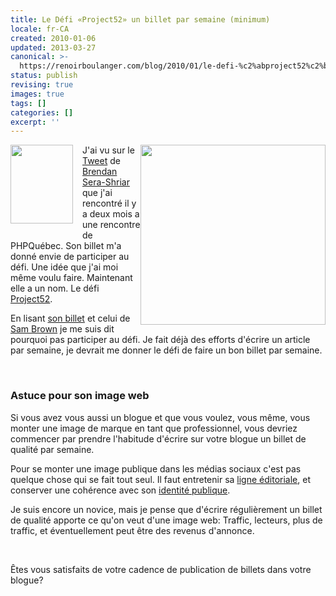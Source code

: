 ```yaml
---
title: Le Défi «Project52» un billet par semaine (minimum)
locale: fr-CA
created: 2010-01-06
updated: 2013-03-27
canonical: >-
  https://renoirboulanger.com/blog/2010/01/le-defi-%c2%abproject52%c2%bb-un-billet-par-semaine-minimum/
status: publish
revising: true
images: true
tags: []
categories: []
excerpt: ''
---
```


<p><img src="https://renoirb.github.io/site-assets/assets/content/blog/2010/01/underwood5small.jpg" alt="" title="Une vieille machine a écrire" width="296" height="288" class="aligncenter size-full wp-image-1699" style="float:right;border:0" /><a href="http://project52.info/"><img src="https://renoirb.github.io/site-assets/assets/content/blog/2010/01/p52_100x126.png" alt="" title="Project52 logo" width="100" height="126" class="aligncenter size-full wp-image-1700" style="float:left;border:0;padding:0px 15px 15px 0px;" /></a>J'ai vu sur le <a href="http://twitter.com/digibomb/status/7424280544">Tweet</a> de <a href="http://twitter.com/digibomb">Brendan Sera-Shriar</a> que j'ai rencontré il y a deux mois a une rencontre de PHPQuébec. Son billet m'a donné envie de participer au défi. Une idée que j'ai moi même voulu faire. Maintenant elle a un nom. Le défi <a href="http://project52.info">Project52</a>.</p>

<p>En lisant <a href="http://dropthedigibomb.com/category/project52/">son billet</a> et celui de <a href="http://sam.brown.tc/">Sam Brown</a> je me suis dit pourquoi pas participer au défi. Je fait déjà des efforts d'écrire un article par semaine, je devrait me donner le défi de faire un bon billet par semaine.</p>
<p>&nbsp;</p>

<h3>Astuce pour son image web</h3>
<p>Si vous avez vous aussi un blogue et que vous voulez, vous même, vous monter une image de marque en tant que professionnel, vous devriez commencer par prendre l'habitude d'écrire sur votre blogue un billet de qualité par semaine.</p>

<p>Pour se monter une image publique dans les médias sociaux c'est pas quelque chose qui se fait tout seul. Il faut entretenir sa <a href="https://renoirboulanger.com/ligne-editoriale/">ligne éditoriale</a>, et conserver une cohérence avec son <a href="https://renoirboulanger.com/about/">identité publique</a>.</p>

<p> Je suis encore un novice, mais je pense que d'écrire régulièrement un billet de qualité apporte ce qu'on veut d'une image web: Traffic, lecteurs, plus de traffic, et éventuellement peut être des revenus d'annonce.</p>
<p>&nbsp;</p>

<p>Êtes vous satisfaits de votre cadence de publication de billets dans votre blogue?</p>
